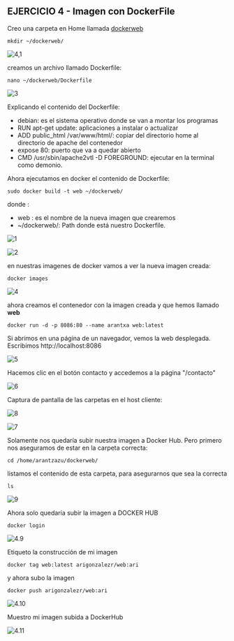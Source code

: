 ## EJERCICIO 4 - Imagen con DockerFile

Creo una carpeta en Home llamada <u>dockerweb</u>

```
mkdir ~/dockerweb/
```

![4,1](C:\Users\lasui\Documents\tareaDocker\CAPTURAS\4\4,1.png)

creamos un archivo llamado Dockerfile:

```
nano ~/dockerweb/Dockerfile
```

![3](C:\Users\lasui\Documents\tareaDocker\CAPTURAS\4\òtro\3.png)

Explicando el contenido del Dockerfile:

- debian: es el sistema operativo donde se van a montar los programas
- RUN apt-get update: aplicaciones a instalar o actualizar
- ADD public_html /var/www/html/: copiar del directorio home al directorio de apache del contenedor
- expose 80: puerto que va a quedar abierto
- CMD /usr/sbin/apache2vtl -D FOREGROUND: ejecutar en la terminal como demonio.

Ahora ejecutamos en docker el contenido de Dockerfile:

```
sudo docker build -t web ~/dockerweb/
```

donde :

- web : es el nombre de la nueva imagen que crearemos
- ~/dockerweb/: Path donde está nuestro Dockerfile.

![1](C:\Users\lasui\Documents\tareaDocker\CAPTURAS\4\òtro\1.png)

![2](C:\Users\lasui\Documents\tareaDocker\CAPTURAS\4\òtro\2.png)

en nuestras imagenes de docker vamos a ver la nueva imagen creada:

```
docker images
```

![4](C:\Users\lasui\Documents\tareaDocker\CAPTURAS\4\òtro\4.png)

ahora creamos el contenedor con la imagen creada y que hemos llamado **web**

```
docker run -d -p 8086:80 --name arantxa web:latest
```

Si abrimos en una página de un navegador, vemos la web desplegada. Escribimos http://localhost:8086

![5](C:\Users\lasui\Documents\tareaDocker\CAPTURAS\4\òtro\5.png)

Hacemos clic en el botón contacto y accedemos a la página "/contacto"

![6](C:\Users\lasui\Documents\tareaDocker\CAPTURAS\4\òtro\6.png)

Captura de pantalla de las carpetas en el host cliente:

![8](C:\Users\lasui\Documents\tareaDocker\CAPTURAS\4\òtro\8.png)

![7](C:\Users\lasui\Documents\tareaDocker\CAPTURAS\4\òtro\7.png)

Solamente nos quedaría subir nuestra imagen a Docker Hub. Pero primero nos aseguramos de estar en la carpeta correcta:

```
cd /home/arantzazu/dockerweb/
```

listamos el contenido de esta carpeta, para asegurarnos que sea la correcta

```
ls
```

![9](C:\Users\lasui\Documents\tareaDocker\CAPTURAS\4\òtro\9.png)

Ahora solo quedaría subir la imagen a DOCKER HUB

```
docker login

```

![4.9](C:\Users\lasui\Documents\tareaDocker\CAPTURAS\4\4.9.png)

Etiqueto la construcción de mi imagen

```
docker tag web:latest arigonzalezr/web:ari
```

y ahora subo la imagen

```
docker push arigonzalezr/web:ari
```

![4.10](C:\Users\lasui\Documents\tareaDocker\CAPTURAS\4\4.10.png)

Muestro mi imagen subida a DockerHub

![4.11](C:\Users\lasui\Documents\tareaDocker\CAPTURAS\4\4.11.png)
